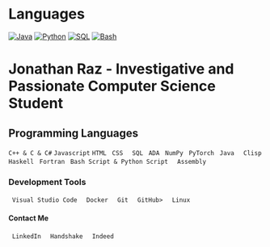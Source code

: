 # Languages
[![Java](https://img.shields.io/badge/Java-%23ED8B00.svg?&style=for-the-badge&logo=openjdk&logoColor=white)](https://www.oracle.com/java/)
[![Python](https://img.shields.io/badge/Python-3776AB?&style=for-the-badge&logo=python&logoColor=fff)](https://www.python.org/)
[![SQL](https://img.shields.io/badge/SQL-%2307405e.svg?&style=for-the-badge&logo=sqlite&logoColor=white)](https://aws.amazon.com/what-is/sql/)
[![Bash](https://img.shields.io/badge/Bash-4EAA25?&style=for-the-badge&logo=gnubash&logoColor=fff)](https://www.gnu.org/software/bash/manual/bash.html#What-is-Bash_003f)

<!--   my-header-img -->
<html> 
<head>
<h1> Jonathan Raz - Investigative and Passionate Computer Science Student</h1>
</head>
<h2> Programming Languages</h2>
<body>
 <code>C++ & C & C#</code>
 <code>Javascript</code>
 <code>HTML</code>
 <code> CSS </code>
 <code> SQL </code>
 <code>ADA</code>
 <code> NumPy</code>
 <code> PyTorch</code>
 <code> Java </code>
 <code> Clisp </code>
 <code> Haskell</code>
 <code> Fortran</code>
 <code> Bash Script & Python Script </code>
 <code> Assembly </code>
 <h3> Development Tools</h3>
 <body> 
 <code> Visual Studio Code </code>
 <code> Docker </code>
 <code> Git </code>
 <code> GitHub> </code>
 <code> Linux </code>
 <h4> Contact Me </h4>
 <body> 
 <code> LinkedIn </code>
 <code> Handshake </code>
 <code> Indeed </code>
 </body>
 </body>
</body>
</body>
</html>

                                                                                                                                                                                                                                                                                                                                                                                                                                                                                                                                                                                                       
